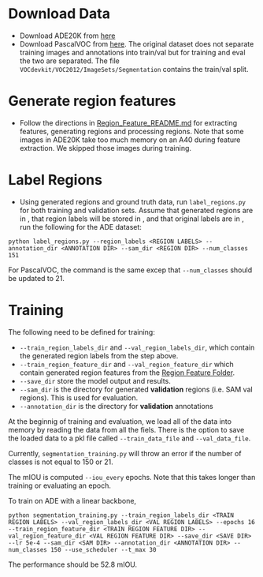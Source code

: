 # Download Data 
- Download ADE20K from [here](http://data.csail.mit.edu/places/ADEchallenge/ADEChallengeData2016.zip)
- Download PascalVOC from [here](http://host.robots.ox.ac.uk/pascal/VOC/voc2011/index.html#devkit). The original dataset does not separate training images and annotations into train/val but for training and eval the two are separated. The file `VOCdevkit/VOC2012/ImageSets/Segmentation` contains the train/val split. 
 
 # Generate region features
 - Follow the directions in [Region_Feature_README.md](../region_features/Region_Features_README.md) for extracting features, generating regions and processing regions. Note that some images in ADE20K take too much memory on an A40 during feature extraction. We skipped those images during training. 
 
 # Label Regions
 - Using generated regions and ground truth data, run `label_regions.py` for both training and validation sets. Assume that generated regions are in <REGION DIR>,  that region labels will be stored in <REGION LABELS>, and that original labels are in <ANNOTATION DIR>, run the following for the ADE dataset:
 ```
 python label_regions.py --region_labels <REGION LABELS> --annotation_dir <ANNOTATION DIR> --sam_dir <REGION DIR> --num_classes 151
 ```
 For PascalVOC, the command is the same excep that `--num_classes` should be updated to 21.

  # Training 
The following need to be defined for training:
- `--train_region_labels_dir` and `--val_region_labels_dir`, which contain the generated region labels from the step above.
- `--train_region_feature_dir` and `--val_region_feature_dir` which contain generated region features from the [Region Feature Folder](../region_features/). 
- `--save_dir` store the model output and results.
- `--sam_dir` is the directory for generated **validation** regions (i.e. SAM val regions). This is used for evaluation.
- `--annotation_dir` is the directory for **validation** annotations 

At the beginnig of training and evaluation, we load all of the data into memory by reading the data from all the fiels. There is the option to save the loaded data to a pkl file called `--train_data_file` and `--val_data_file`. 

Currently, `segmentation_training.py` will throw an error if the number of classes is not equal to 150 or 21. 

The mIOU is computed `--iou_every` epochs. Note that this takes longer than training or evaluating an epoch. 

To train on ADE with a linear backbone, 
```
python segmentation_training.py --train_region_labels_dir <TRAIN REGION LABELS> --val_region_labels_dir <VAL REGION LABELS> --epochs 16 --train_region_feature_dir <TRAIN REGION FEATURE DIR> --val_region_feature_dir <VAL REGION FEATURE DIR> --save_dir <SAVE DIR> --lr 5e-4 --sam_dir <SAM DIR> --annotation_dir <ANNOTATION DIR> --num_classes 150 --use_scheduler --t_max 30
```
The performance should be 52.8 mIOU.
